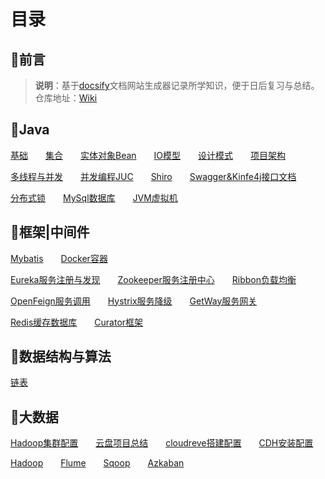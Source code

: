 # 目录

## 📢前言

> **说明**：基于[docsify](https://docsify.js.org/#/zh-cn/?id=docsify)文档网站生成器记录所学知识，便于日后复习与总结。<br>仓库地址：[Wiki](https://github.com/xuliyaheizi/docsify_wiki)

## 🎯Java

[基础](/1-Java/1、语法基础)  [集合](/1-Java/2、集合)  [实体对象Bean](/1-Java/3、实体对象(Bean))  [IO模型](/1-Java/4、IO-NIO-AIO)  [设计模式](/1-Java/5、设计模式)  [项目架构](/1-Java/6、项目框架)

[多线程与并发](/1-Java/7、多线程与并发)  [并发编程JUC](/1-Java/8、并发编程JUC)  [Shiro](/1-Java/9、Shiro)  [Swagger&Kinfe4j接口文档](/1-Java/10、Swagger%26Kinfe4j)  

[分布式锁](/1-Java/12、分布式锁)  [MySql数据库](/1-Java/13、Mysql)  [JVM虚拟机](/1-Java/14、JVM)

## 🥊框架|中间件

[Mybatis](/1-Java/11、Mybatis)  [Docker容器](/2-框架/7、Docker)

[Eureka服务注册与发现](/2-框架/1、Eureka.md)  [Zookeeper服务注册中心](/2-框架/2、Zookeeper.md)  [Ribbon负载均衡](/2-框架/3、Ribbon.md)  

[OpenFeign服务调用](/2-框架/4、OpenFeign.md)  [Hystrix服务降级](/2-框架/5、Hystrix.md)  [GetWay服务网关](/2-框架/6、GetWay.md)

[Redis缓存数据库](/2-框架/8、Redis.md)  [Curator框架](/2-框架/9、Curator)

## 🍠数据结构与算法
[链表](/3-数据结构与算法/1、链表)

## 🍖大数据

[Hadoop集群配置](/5-配置/1、Hadoop集群配置)  [云盘项目总结](/5-配置/2、云盘项目总结)  [cloudreve搭建配置](/5-配置/4、cloudreve搭建配置)  [CDH安装配置](/5-配置/5、CDH安装配置)

[Hadoop](/4-大数据/1、Hadoop)  [Flume](/4-大数据/2、Flume)  [Sqoop](/4-大数据/3、Sqoop)  [Azkaban](/4-大数据/4、Azkaban)
